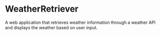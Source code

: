 # WeatherRetriever
A web application that retrieves weather information through a weather API and displays the weather based on user input.

